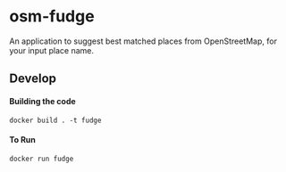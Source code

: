 # osm-fudge
An application to suggest best matched places from OpenStreetMap, for your input place name.

## Develop

#### Building the code
`
 docker build . -t fudge
`
#### To Run
`
 docker run fudge
`

